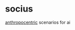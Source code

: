 # socius

[anthropocentric](https://www.merriam-webster.com/dictionary/anthropocentric) scenarios for ai
